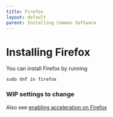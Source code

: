 ```yaml
---
title: Firefox
layout: default
parent: Installing Common Software
---
```

# Installing Firefox
You can install Firefox by running
```
sudo dnf in firefox
```

### WIP settings to change

Also see [enabling acceleration on Firefox](/acc_firefox)